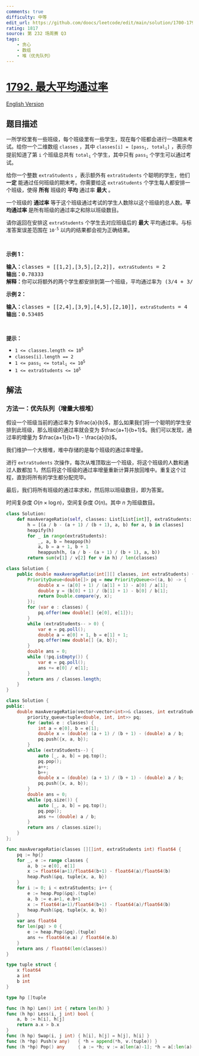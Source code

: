 ```yaml
---
comments: true
difficulty: 中等
edit_url: https://github.com/doocs/leetcode/edit/main/solution/1700-1799/1792.Maximum%20Average%20Pass%20Ratio/README.md
rating: 1817
source: 第 232 场周赛 Q3
tags:
    - 贪心
    - 数组
    - 堆（优先队列）
---
```


<!-- problem:start -->

# [1792. 最大平均通过率](https://leetcode.cn/problems/maximum-average-pass-ratio)

[English Version](/solution/1700-1799/1792.Maximum%20Average%20Pass%20Ratio/README_EN.md)

## 题目描述

<!-- description:start -->

<p>一所学校里有一些班级，每个班级里有一些学生，现在每个班都会进行一场期末考试。给你一个二维数组 <code>classes</code> ，其中 <code>classes[i] = [pass<sub>i</sub>, total<sub>i</sub>]</code> ，表示你提前知道了第 <code>i</code> 个班级总共有 <code>total<sub>i</sub></code> 个学生，其中只有 <code>pass<sub>i</sub></code> 个学生可以通过考试。</p>

<p>给你一个整数 <code>extraStudents</code> ，表示额外有 <code>extraStudents</code> 个聪明的学生，他们 <strong>一定</strong> 能通过任何班级的期末考。你需要给这 <code>extraStudents</code> 个学生每人都安排一个班级，使得 <strong>所有</strong> 班级的 <strong>平均</strong> 通过率 <strong>最大</strong> 。</p>

<p>一个班级的 <strong>通过率</strong> 等于这个班级通过考试的学生人数除以这个班级的总人数。<strong>平均通过率</strong> 是所有班级的通过率之和除以班级数目。</p>

<p>请你返回在安排这 <code><span style="">extraStudents</span></code> 个学生去对应班级后的 <strong>最大</strong> 平均通过率。与标准答案误差范围在 <code>10<sup>-5</sup></code> 以内的结果都会视为正确结果。</p>

<p> </p>

<p><strong>示例 1：</strong></p>

<pre>
<b>输入：</b>classes = [[1,2],[3,5],[2,2]], <code>extraStudents</code> = 2
<b>输出：</b>0.78333
<b>解释：</b>你可以将额外的两个学生都安排到第一个班级，平均通过率为 (3/4 + 3/5 + 2/2) / 3 = 0.78333 。
</pre>

<p><strong>示例 2：</strong></p>

<pre>
<b>输入：</b>classes = [[2,4],[3,9],[4,5],[2,10]], <code>extraStudents</code> = 4
<strong>输出：</strong>0.53485
</pre>

<p> </p>

<p><strong>提示：</strong></p>

<ul>
	<li><code>1 <= classes.length <= 10<sup>5</sup></code></li>
	<li><code>classes[i].length == 2</code></li>
	<li><code>1 <= pass<sub>i</sub> <= total<sub>i</sub> <= 10<sup>5</sup></code></li>
	<li><code>1 <= extraStudents <= 10<sup>5</sup></code></li>
</ul>

<!-- description:end -->

## 解法

<!-- solution:start -->

### 方法一：优先队列（增量大根堆）

假设一个班级当前的通过率为 $\frac{a}{b}$，那么如果我们将一个聪明的学生安排到此班级，那么班级的通过率就会变为 $\frac{a+1}{b+1}$。我们可以发现，通过率的增量为 $\frac{a+1}{b+1} - \frac{a}{b}$。

我们维护一个大根堆，堆中存储的是每个班级的通过率增量。

进行 `extraStudents` 次操作，每次从堆顶取出一个班级，将这个班级的人数和通过人数都加 $1$，然后将这个班级的通过率增量重新计算并放回堆中。重复这个过程，直到将所有的学生都分配完毕。

最后，我们将所有班级的通过率求和，然后除以班级数目，即为答案。

时间复杂度 $O(n \times \log n)$，空间复杂度 $O(n)$。其中 $n$ 为班级数目。

<!-- tabs:start -->

```python
class Solution:
    def maxAverageRatio(self, classes: List[List[int]], extraStudents: int) -> float:
        h = [(a / b - (a + 1) / (b + 1), a, b) for a, b in classes]
        heapify(h)
        for _ in range(extraStudents):
            _, a, b = heappop(h)
            a, b = a + 1, b + 1
            heappush(h, (a / b - (a + 1) / (b + 1), a, b))
        return sum(v[1] / v[2] for v in h) / len(classes)
```

```java
class Solution {
    public double maxAverageRatio(int[][] classes, int extraStudents) {
        PriorityQueue<double[]> pq = new PriorityQueue<>((a, b) -> {
            double x = (a[0] + 1) / (a[1] + 1) - a[0] / a[1];
            double y = (b[0] + 1) / (b[1] + 1) - b[0] / b[1];
            return Double.compare(y, x);
        });
        for (var e : classes) {
            pq.offer(new double[] {e[0], e[1]});
        }
        while (extraStudents-- > 0) {
            var e = pq.poll();
            double a = e[0] + 1, b = e[1] + 1;
            pq.offer(new double[] {a, b});
        }
        double ans = 0;
        while (!pq.isEmpty()) {
            var e = pq.poll();
            ans += e[0] / e[1];
        }
        return ans / classes.length;
    }
}
```

```cpp
class Solution {
public:
    double maxAverageRatio(vector<vector<int>>& classes, int extraStudents) {
        priority_queue<tuple<double, int, int>> pq;
        for (auto& e : classes) {
            int a = e[0], b = e[1];
            double x = (double) (a + 1) / (b + 1) - (double) a / b;
            pq.push({x, a, b});
        }
        while (extraStudents--) {
            auto [_, a, b] = pq.top();
            pq.pop();
            a++;
            b++;
            double x = (double) (a + 1) / (b + 1) - (double) a / b;
            pq.push({x, a, b});
        }
        double ans = 0;
        while (pq.size()) {
            auto [_, a, b] = pq.top();
            pq.pop();
            ans += (double) a / b;
        }
        return ans / classes.size();
    }
};
```

```go
func maxAverageRatio(classes [][]int, extraStudents int) float64 {
	pq := hp{}
	for _, e := range classes {
		a, b := e[0], e[1]
		x := float64(a+1)/float64(b+1) - float64(a)/float64(b)
		heap.Push(&pq, tuple{x, a, b})
	}
	for i := 0; i < extraStudents; i++ {
		e := heap.Pop(&pq).(tuple)
		a, b := e.a+1, e.b+1
		x := float64(a+1)/float64(b+1) - float64(a)/float64(b)
		heap.Push(&pq, tuple{x, a, b})
	}
	var ans float64
	for len(pq) > 0 {
		e := heap.Pop(&pq).(tuple)
		ans += float64(e.a) / float64(e.b)
	}
	return ans / float64(len(classes))
}

type tuple struct {
	x float64
	a int
	b int
}

type hp []tuple

func (h hp) Len() int { return len(h) }
func (h hp) Less(i, j int) bool {
	a, b := h[i], h[j]
	return a.x > b.x
}
func (h hp) Swap(i, j int) { h[i], h[j] = h[j], h[i] }
func (h *hp) Push(v any)   { *h = append(*h, v.(tuple)) }
func (h *hp) Pop() any     { a := *h; v := a[len(a)-1]; *h = a[:len(a)-1]; return v }
```

<!-- tabs:end -->

<!-- solution:end -->

<!-- problem:end -->
